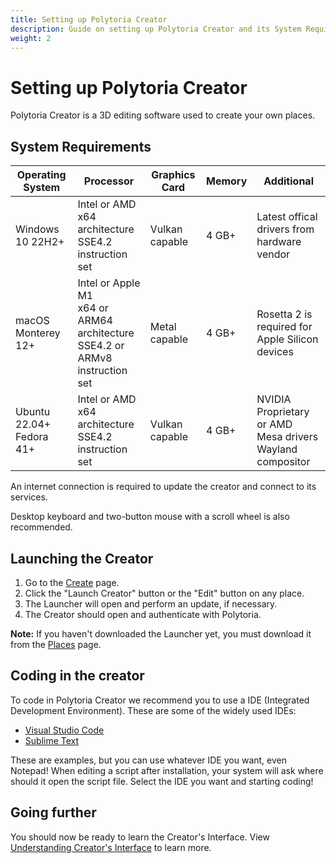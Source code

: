 ```yaml
---
title: Setting up Polytoria Creator
description: Guide on setting up Polytoria Creator and its System Requirements.
weight: 2
---
```


# Setting up Polytoria Creator

Polytoria Creator is a 3D editing software used to create your own places.

## System Requirements

| Operating System            | Processor                                                                         | Graphics Card  | Memory | Additional                                                   |
| --------------------------- | --------------------------------------------------------------------------------- | -------------- | ------ | ------------------------------------------------------------ |
| Windows 10 22H2+            | Intel or AMD<br>x64 architecture<br>SSE4.2 instruction set                        | Vulkan capable | 4 GB+  | Latest offical drivers from hardware vendor                  |
| macOS Monterey 12+          | Intel or Apple M1<br>x64 or ARM64 architecture<br>SSE4.2 or ARMv8 instruction set | Metal capable  | 4 GB+  | Rosetta 2 is required for Apple Silicon devices              |
| Ubuntu 22.04+<br>Fedora 41+ | Intel or AMD<br>x64 architecture<br>SSE4.2 instruction set                        | Vulkan capable | 4 GB+  | NVIDIA Proprietary or AMD Mesa drivers<br>Wayland compositor |

An internet connection is required to update the creator and connect to its services.

Desktop keyboard and two-button mouse with a scroll wheel is also recommended.

## Launching the Creator

1. Go to the [Create](https://polytoria.com/create/) page.
2. Click the "Launch Creator" button or the "Edit" button on any place.
3. The Launcher will open and perform an update, if necessary.
4. The Creator should open and authenticate with Polytoria.

<strong>Note:</strong>
If you haven't downloaded the Launcher yet, you must download it from the [Places](https://polytoria.com/places/) page.

## Coding in the creator

To code in Polytoria Creator we recommend you to use a IDE (Integrated Development Environment). These are some of the widely used IDEs:

- [Visual Studio Code](https://code.visualstudio.com/)
- [Sublime Text](https://www.sublimetext.com/)

These are examples, but you can use whatever IDE you want, even Notepad! When editing a script after installation, your system will ask where should it open the script file. Select the IDE you want and starting coding!

## Going further

You should now be ready to learn the Creator's Interface. View [Understanding Creator's Interface](/tutorials/getting-started/creator-interface/) to learn more.

